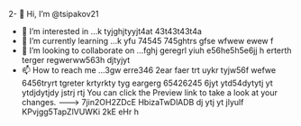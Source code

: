 2- 👋 Hi, I’m @tsipakov21
- 👀 I’m interested in ...k tyjghjtyyjt4at 43t43t43t4a
- 🌱 I’m currently learning ...k yfu 74545 745ghtrs gfse wfwew ewew f
- 💞️ I’m looking to collaborate on ...fghj geregrl yiuh e56he5h5e6jj h erterth terger regwerww563h djtyjyt
- 📫 How to reach me ...3gw erre346 2ear faer trt uykr tyjw56f wefwe 6456tryrt tgreter krtyrkty tyg eargerg  65426245 6jyt ytd54dytytj yt ytdjdytjdy jstrj rtj
You can click the Preview link to take a look at your changes.
--->
7jin2OH2ZDcE
HbizaTwDlADB
dj ytj yt jlyulf
KPvjgg5TapZlVUWKi
2kE eHr h
